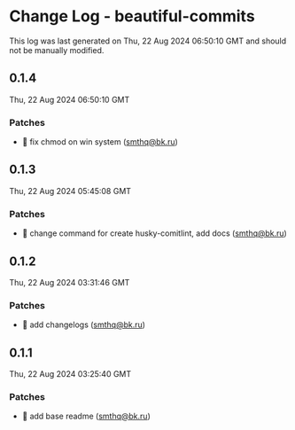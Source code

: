 # Change Log - beautiful-commits

This log was last generated on Thu, 22 Aug 2024 06:50:10 GMT and should not be manually modified.

<!-- Start content -->

## 0.1.4

Thu, 22 Aug 2024 06:50:10 GMT

### Patches

- 🌌 fix chmod on win system (smthq@bk.ru)

## 0.1.3

Thu, 22 Aug 2024 05:45:08 GMT

### Patches

- 🌌 change command for create husky-comitlint, add docs (smthq@bk.ru)

## 0.1.2

Thu, 22 Aug 2024 03:31:46 GMT

### Patches

- 🎉 add changelogs (smthq@bk.ru)

## 0.1.1

Thu, 22 Aug 2024 03:25:40 GMT

### Patches

- 🎉 add base readme (smthq@bk.ru)
